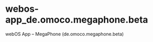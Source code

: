 webos-app_de.omoco.megaphone.beta
=================================

webOS App – MegaPhone (de.omoco.megaphone.beta)
